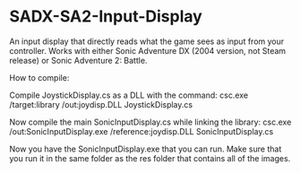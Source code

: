 # SADX-SA2-Input-Display
An input display that directly reads what the game sees as input from your controller. Works with either Sonic Adventure DX (2004 version, not Steam release) or Sonic Adventure 2: Battle.


How to compile: 

Compile JoystickDisplay.cs as a DLL with the command:
csc.exe /target:library /out:joydisp.DLL JoystickDisplay.cs

Now compile the main SonicInputDisplay.cs while linking the library:
csc.exe /out:SonicInputDisplay.exe /reference:joydisp.DLL SonicInputDisplay.cs

Now you have the SonicInputDisplay.exe that you can run. Make sure that you run it in the same folder as the res folder that contains all of the images. 
